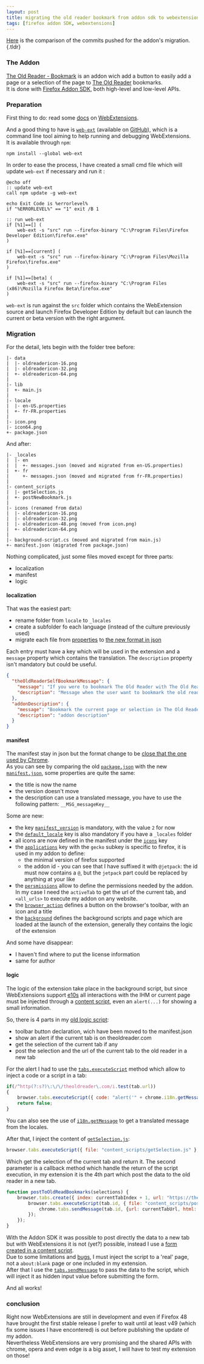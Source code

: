 ```yaml
---
layout: post
title: migrating the old reader bookmark from addon sdk to webextensions
tags: [firefox addon SDK, webextensions]
---
```


[Here](https://github.com/laedit/the-old-reader-bookmark/compare/7ae5b664a477db4a65aab0ceb63698496c103583...ccf3eac7a37ef260e44cda7d3847cfe9bc55faf3) is the comparison of the commits pushed for the addon's migration.{.tldr}


### The Addon


[The Old Reader - Bookmark](https://addons.mozilla.org/en-US/firefox/addon/the-old-reader-bookmark/) is an addon wich add a button to easily add a page or a selection of the page to [The Old Reader](https://theoldreader.com) bookmarks.  
It is done with [Firefox Addon SDK](https://developer.mozilla.org/en-US/Add-ons/SDK), both high-level and low-level APIs.


### Preparation

First thing to do: read some [docs](https://developer.mozilla.org/en-US/Add-ons/WebExtensions) on [WebExtensions](https://wiki.mozilla.org/WebExtensions).

And a good thing to have is [`web-ext`](https://blog.mozilla.org/addons/2016/04/14/developing-extensions-with-web-ext-1-0/) (available on [GitHub](https://github.com/mozilla/web-ext)), which is a command line tool aiming to help running and debugging WebExtensions.  
It is available through `npm`:

```
npm install --global web-ext
```

In order to ease the process, I have created a small cmd file which will update `web-ext` if necessary and run it :

```
@echo off
:: update web-ext
call npm update -g web-ext

echo Exit Code is %errorlevel%
if "%ERRORLEVEL%" == "1" exit /B 1

:: run web-ext
if [%1]==[] (
    web-ext -s "src" run --firefox-binary "C:\Program Files\Firefox Developer Edition\firefox.exe"
)

if [%1]==[current] (
    web-ext -s "src" run --firefox-binary "C:\Program Files\Mozilla Firefox\firefox.exe"
)

if [%1]==[beta] (
    web-ext -s "src" run --firefox-binary "C:\Program Files (x86)\Mozilla Firefox Beta\firefox.exe"
)
```

`web-ext` is run against the `src` folder which contains the WebExtension source and launch Firefox Developer Edition by default but can launch the current or beta version with the right argument.


### Migration

For the detail, lets begin with the folder tree before:

```
|- data
|  |- oldreadericon-16.png
|  |- oldreadericon-32.png
|  +- oldreadericon-64.png
|
|- lib
|  +- main.js
|
|- locale
|  |- en-US.properties
|  +- fr-FR.properties
|
|- icon.png
|- icon64.png
+- package.json
```

And after:

```
|- _locales
|  |- en
|  |  +- messages.json (moved and migrated from en-US.properties)
|  +- fr
|     +- messages.json (moved and migrated from fr-FR.properties)
|
|- content_scripts
|  |- getSelection.js
|  +- postNewBookmark.js
|
|- icons (renamed from data)
|  |- oldreadericon-16.png
|  |- oldreadericon-32.png
|  |- oldreadericon-48.png (moved from icon.png)
|  +- oldreadericon-64.png
|
|- background-script.cs (moved and migrated from main.js)
+- manifest.json (migrated from package.json)
```

Nothing complicated, just some files moved except for three parts:

- localization
- manifest
- logic

#### localization

That was the easiest part:

- rename folder from `locale` to `_locales`
- create a subfolder fo each language (instead of the culture previously used)
- migrate each file from [properties](https://developer.mozilla.org/en-US/Add-ons/SDK/Tutorials/l10n) to [the new format in json](https://developer.mozilla.org/en-US/Add-ons/WebExtensions/Internationalization)

Each entry must have a key which will be used in the extension and a `message` property which contains the translation. The `description` property isn't mandatory but could be useful.

``` json
{
  "theOldReaderSelfBookmarkMessage": {
    "message": "If you were to bookmark The Old Reader with The Old Reader then the universe will fold in on itself and become a very large black hole.",
    "description": "Message when the user want to bookmark the old reader itself"
  },
  "addonDescription": {
    "message": "Bookmark the current page or selection in The Old Reader (premium membership needed)",
    "description": "addon description"
  }
}
```

#### manifest

The manifest stay in json but the format change to be [close that the one used by Chrome](https://developer.mozilla.org/en-US/Add-ons/WebExtensions/manifest.json).  
As you can see by comparing the old [`package.json`](https://github.com/laedit/the-old-reader-bookmark/blob/7ae5b664a477db4a65aab0ceb63698496c103583/src/package.json) with the new [`manifest.json`](https://github.com/laedit/the-old-reader-bookmark/blob/master/src/manifest.json), some properties are quite the same:

- the title is now the name
- the version doesn't move
- the description can use a translated message, you have to use the following pattern: `__MSG_messageKey__`

Some are new:

- the key [`manifest_version`](https://developer.mozilla.org/en-US/Add-ons/WebExtensions/manifest.json/manifest_version) is mandatory, with the value `2` for now
- the [`default_locale`](https://developer.mozilla.org/en-US/Add-ons/WebExtensions/manifest.json/default_locale) key is also mandatory if you have a `_locales` folder
- all icons are now defined in the manifest under the [`icons`](https://developer.mozilla.org/en-US/Add-ons/WebExtensions/manifest.json/icons) key
- the [`applications`](https://developer.mozilla.org/en-US/Add-ons/WebExtensions/manifest.json/applications) key with the `gecko` subkey is specific to firefox, it is used in my addon to define:
  - the minimal version of firefox supported
  - the addon id - you can see that I have suffixed it with `@jetpack`: the id must now contains a `@`, but the `jetpack` part could be replaced by anything at your like
- the [`persmissions`](https://developer.mozilla.org/en-US/Add-ons/WebExtensions/manifest.json/permissions) allow to define the permissions needed by the addon. In my case I need the `activeTab` to get the url of the current tab, and `<all_urls>` to execute my addon on any website.
- the [`browser_action`](https://developer.mozilla.org/en-US/Add-ons/WebExtensions/manifest.json/browser_action) defines a button on the browser's toolbar, with an icon and a title
- the [`background`](https://developer.mozilla.org/en-US/Add-ons/WebExtensions/manifest.json/background) defines the background scripts and page which are loaded at the launch of the extension, generally they contains the logic of the extension

And some have disappear:

- I haven't find where to put the license information
- same for author

#### logic

The logic of the extension take place in the background script, but since WebExtensions support [e10s](https://wiki.mozilla.org/Electrolysis) all interactions with the IHM or current page must be injected through a [content script](https://developer.mozilla.org/en-US/Add-ons/WebExtensions/Content_scripts), even an `alert(...)` for showing a small information.

So, there is 4 parts in my [old logic script](https://github.com/laedit/the-old-reader-bookmark/blob/7ae5b664a477db4a65aab0ceb63698496c103583/src/lib/main.js):

- toolbar button declaration, wich have been moved to the manifest.json
- show an alert if the current tab is on theoldreader.com
- get the selection of the current tab if any
- post the selection and the url of the current tab to the old reader in a new tab

For the alert I had to use the [`tabs.executeScript`](https://developer.mozilla.org/en-US/Add-ons/WebExtensions/API/tabs/executeScript) method which allow to inject a code or a script in a tab:

``` js
if(/^http(?:s?)\:\/\/theoldreader\.com/i.test(tab.url))
{
    browser.tabs.executeScript({ code: "alert('" + chrome.i18n.getMessage("theOldReaderSelfBookmarkMessage") + "');" });
    return false;
}
```

You can also see the use of [`i18n.getMessage`](https://developer.mozilla.org/en-US/Add-ons/WebExtensions/API/i18n/getMessage) to get a translated message from the locales.

After that, I inject the content of [`getSelection.js`](https://github.com/laedit/the-old-reader-bookmark/blob/ccf3eac7a37ef260e44cda7d3847cfe9bc55faf3/src/content_scripts/getSelection.js):

``` js
browser.tabs.executeScript({ file: "content_scripts/getSelection.js" }, postToOldReadBookmarks);
```

Which get the selection of the current tab and return it. The second parameter is a callback method which handle the return of the script execution, in my extension it is the 4th part which post the data to the old reader in a new tab.

``` js
function postToOldReadBookmarks(selections) {
    browser.tabs.create({ index: currentTabIndex + 1, url: "https://theoldreader.com/bookmarks/bookmark" }, function (tab) {
        browser.tabs.executeScript(tab.id, { file: "content_scripts/postNewBookmark.js" }, function () {
            chrome.tabs.sendMessage(tab.id, {url: currentTabUrl, html: selections});
        });
    });
}
```

With the Addon SDK it was possible to post directly the data to a new tab but with WebExtensions it is not (yet?) possible, instead I use a [form created in a content script](https://github.com/laedit/the-old-reader-bookmark/blob/ccf3eac7a37ef260e44cda7d3847cfe9bc55faf3/src/content_scripts/postNewBookmark.js).  
Due to some limitations and [bugs](https://bugzilla.mozilla.org/show_bug.cgi?id=1272890), I must inject the script to a 'real' page, not a `about:blank` page or one included in my extension.  
After that I use the [`tabs.sendMessage`](https://developer.mozilla.org/en-US/Add-ons/WebExtensions/API/tabs/sendMessage) to pass the data to the script, which will inject it as hidden input value before submitting the form.

And all works!

### conclusion

Right now WebExtensions are still in development and even if Firefox 48 have brought the first stable release I prefer to wait until at least v49 (which fix some issues I have encontered) is out before publishing the update of my addon.  
Nevertheless WebExtensions are very promising and the shared APIs with chrome, opera and even edge is a big asset, I will have to test my extension on those!